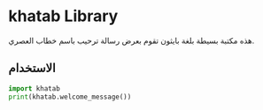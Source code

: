 # khatab Library

هذه مكتبة بسيطة بلغة بايثون تقوم بعرض رسالة ترحيب باسم خطاب العصري.

## الاستخدام
```python
import khatab
print(khatab.welcome_message())
